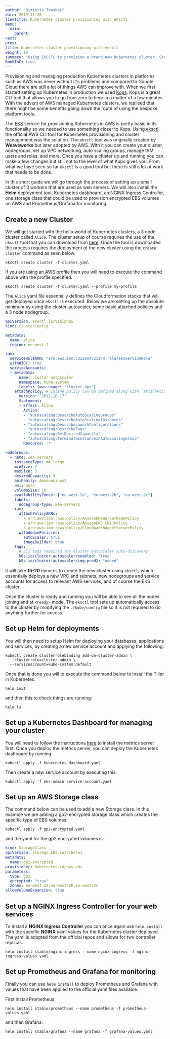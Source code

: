 ```yaml
---
author: "Dimitris Traskas"
date: 2019-11-26
linktitle: Kubernetes cluster provisioning with eksctl
menu:
  main:
    parent: 
next: 
prev: 
title: Kubernetes cluster provisioning with eksctl
weight: 10
summary: "Using EKSCTL to provision a brand new Kubernetes cluster. Start a new cluster from scratch and set up a K8S dashboard, storage classes, Helm and more."
BookToC: true
---
```


Provisioning and managing production Kubernetes clusters in platforms such as AWS was never without it's problems and compared to Google Cloud there are still a lot of things AWS can improve with. When we first started setting up Kubernetes in production we used [Kops](https://kops.sigs.k8s.io/). Kops is a great CLI tool that allows you to go from zero to hero in a matter of a few minutes. With the advent of AWS managed Kubernetes clusters, we realised that there might be some benefits going down the route of using the bespoke platform tools. 

The [EKS](https://aws.amazon.com/eks/) service for provisioning Kubernetes in AWS is pretty basic in its functionality so we needed to use something closer to Kops. Using [eksctl](https://eksctl.io/), the official AWS CLI tool for Kubernetes provisioning and cluster management was the solution. The `eksctl` tool was originally created by **Weaveworks** but later adopted by AWS. With it you can create your cluster, nodegroups, set up VPC networking, auto scaling groups, manage IAM users and roles, and more. Once you have a cluster up and running you can make a few changes but still not to the level of what Kops gives you. From what we have seen so far `eksctl` is a good tool but there is still a lot of work that needs to be done.

In this short guide we will go through the process of setting up a small cluster of 3 workers that are used as web servers. We will also install the **Helm** deployment tool, Kubernetes dasbhoard, an NGINX Ingress Controller, one storage class that could be used to provision encrypted EBS volumes on AWS and Prometheus/Grafana for monitoring. 


## Create a new Cluster

We will get started with the hello world of Kubernetes clusters, a 3 node cluster called `Alice`. The cluster setup of course requires the use of the `eksctl` tool that you can download from [here](https://eksctl.io/introduction/installation/). Once the tool is downloaded the process requires the deployment of the new cluster using the `create cluster` command as seen below. 

```
eksctl create cluster -f cluster.yaml
```

If you are using an AWS profile then you will need to execute the command above with the profile specified.

```
eksctl create cluster -f cluster.yaml --profile my-profile
```

The `Alice` yaml file essentially defines the Cloudformation stacks that will get deployed once `eksctl` is executed. Below we are setting up the absolute minimum by using the cluster-autoscaler, some basic attached policies and a 3 node nodegroup.

```yaml
apiVersion: eksctl.io/v1alpha5
kind: ClusterConfig

metadata:
  name: alice
  region: eu-west-1

iam:
  serviceRoleARN: "arn:aws:iam::322604721144:role/eksServiceRole"
  withOIDC: true
  serviceAccounts:  
  - metadata:
      name: cluster-autoscaler
      namespace: kube-system
      labels: {aws-usage: "cluster-ops"}
    attachPolicy: # inline policy can be defined along with `attachPolicyARNs`
      Version: "2012-10-17"
      Statement:
      - Effect: Allow
        Action:
        - "autoscaling:DescribeAutoScalingGroups"
        - "autoscaling:DescribeAutoScalingInstances"
        - "autoscaling:DescribeLaunchConfigurations"
        - "autoscaling:DescribeTags"
        - "autoscaling:SetDesiredCapacity"
        - "autoscaling:TerminateInstanceInAutoScalingGroup"
        Resource: '*'

nodeGroups:
  - name: web-servers
    instanceType: m4.large
    minSize: 2
    maxSize: 3
    desiredCapacity: 3
    amiFamily: AmazonLinux2
    ami: auto
    volumeSize: 10
    availabilityZones: ["eu-west-2a", "eu-west-2b", "eu-west-2c"]
    labels:
      nodegroup-type: web-servers
    iam:
      attachPolicyARNs:
        - arn:aws:iam::aws:policy/AmazonEKSWorkerNodePolicy
        - arn:aws:iam::aws:policy/AmazonEKS_CNI_Policy
        - arn:aws:iam::aws:policy/CloudWatchAgentServerPolicy
      withAddonPolicies:
        autoScaler: true
        imageBuilder: true
    tags:
      # EC2 tags required for cluster-autoscaler auto-discovery
      k8s.io/cluster-autoscaler/enabled: "true"
      k8s.io/cluster-autoscaler/img-prod2: "owned"
```


It will take **15-20** minutes to create the new cluster using `eksctl`, which essentially deploys a new VPC and subnets, new nodegroups and service accounts for access to relevant AWS services, and of course the EKS cluster.

Once the cluster is ready and running you will be able to see all the nodes joining and at `<ready>` mode. The `eksctl` tool sets up automatically access to the cluster by modifying the `./kube/config` file so it is not required to do anything further for access.


## Set up Helm for deployments

You will then need to setup Helm for deploying your databases, applications and services, by creating a new service account and applying the following:

```
kubectl create clusterrolebinding add-on-cluster-admin \
  --clusterrole=cluster-admin \
  --serviceaccount=kube-system:default
```

Once that is done you will to execute the command below to install the Tiller in Kubernetes.

```
helm init 
```
and then this to check things are running:
```
helm ls
```


## Set up a Kubernetes Dashboard for managing your cluster

You will need to follow the instructions [here](https://docs.aws.amazon.com/eks/latest/userguide/dashboard-tutorial.html) to install the metrics server first. Once you deploy the metrics server, you can deploy the Kubernetes dashboard by running:

```
kubectl apply -f kubernetes-dashboard.yaml
```

Then create a new service account by executing this:

```
kubectl apply -f eks-admin-service-account.yaml
```

## Set up an AWS Storage class

The command below can be used to add a new Storage class. In this example we are adding a gp2-encrypted storage class which creates the specific type of EBS volumes.

```
kubectl apply -f gp2-encrypted.yaml
```
and the yaml for the gp2 encrypted volumes is:
```yaml
kind: StorageClass
apiVersion: storage.k8s.io/v1beta1
metadata:
  name: gp2-encrypted
provisioner: kubernetes.io/aws-ebs
parameters:
  type: gp2
  encrypted: "true"
  zones: eu-west-2a,eu-west-2b,eu-west-2c
allowVolumeExpansion: true
```


## Set up a NGINX Ingress Controller for your web services

To install a **NGINX Ingress Controller** you can once again use `helm install` with the specific **NGINX** yaml values for the Kubernetes cluster deployed. The yaml is adopted from the official repos and allows for two controller replicas.

```
helm install stable/nginx-ingress --name nginx-ingress -f nginx-ingress-values.yaml
```

## Set up Prometheus and Grafana for monitoring

Finally you can use `helm install` to deploy Prometheus and Grafana with values that have been applied to the official yaml files available.

First install Prometheus:
```
helm install stable/prometheus --name prometheus -f prometheus-values.yaml
```
and then Grafana:
```
helm install stable/grafana --name grafana -f grafana-values.yaml